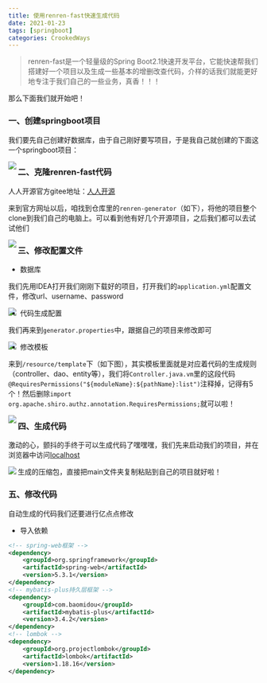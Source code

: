 ```yaml
---
title: 使用renren-fast快速生成代码
date: 2021-01-23
tags: [springboot]
categories: CrookedWays
---
```


> renren-fast是一个轻量级的Spring Boot2.1快速开发平台，它能快速帮我们搭建好一个项目以及生成一些基本的增删改查代码，介样的话我们就能更好地专注于我们自己的一些业务，真香！！！

那么下面我们就开始吧！

### 一、创建springboot项目

我们要先自己创建好数据库，由于自己刚好要写项目，于是我自己就创建的下面这一个springboot项目：

<img src="https://cos-1301609895.cos.ap-nanjing.myqcloud.com/renren/renren-fast1.png" align='left'/>



### 二、克隆renren-fast代码

人人开源官方gitee地址：[人人开源](https://gitee.com/renrenio)

来到官方网址以后，咱找到仓库里的`renren-generator`（如下），将他的项目整个clone到我们自己的电脑上。可以看到他有好几个开源项目，之后我们都可以去试试他们

<img src="https://cos-1301609895.cos.ap-nanjing.myqcloud.com/renren/renren-fast2.png" align='left' />

### 三、修改配置文件

- 数据库

我们先用IDEA打开我们刚刚下载好的项目，打开我们的`application.yml`配置文件，修改url、username、password

<img src="https://cos-1301609895.cos.ap-nanjing.myqcloud.com/renren/renren-fast3.png" align='left' />

- 代码生成配置

我们再来到`generator.properties`中，跟据自己的项目来修改即可

<img src="https://cos-1301609895.cos.ap-nanjing.myqcloud.com/renren/renren-fast5.png" align='left' />

- 修改模板

来到`/resource/template`下（如下图），其实模板里面就是对应着代码的生成规则（controller、dao、entity等），我们将`Controller.java.vm`里的这段代码`@RequiresPermissions("${moduleName}:${pathName}:list")`注释掉，记得有5个！然后删除`import org.apache.shiro.authz.annotation.RequiresPermissions;`就可以啦！

<img src="https://cos-1301609895.cos.ap-nanjing.myqcloud.com/renren/renren-fast6.png" align='left' />

### 四、生成代码

激动的心，颤抖的手终于可以生成代码了嘿嘿嘿，我们先来启动我们的项目，并在浏览器中访问[localhost](http://localhost/)

<img src="https://cos-1301609895.cos.ap-nanjing.myqcloud.com/renren/renren-fast7.png" align='left' />

生成的压缩包，直接把main文件夹复制粘贴到自己的项目就好啦！

### 五、修改代码

自动生成的代码我们还要进行亿点点修改

- 导入依赖

```xml
<!-- spring-web框架 -->
<dependency>
    <groupId>org.springframework</groupId>
    <artifactId>spring-web</artifactId>
    <version>5.3.1</version>
</dependency>
<!-- mybatis-plus持久层框架 -->
<dependency>
    <groupId>com.baomidou</groupId>
    <artifactId>mybatis-plus</artifactId>
    <version>3.4.2</version>
</dependency>
<!-- lombok -->
<dependency>
    <groupId>org.projectlombok</groupId>
    <artifactId>lombok</artifactId>
    <version>1.18.16</version>
</dependency>
```

